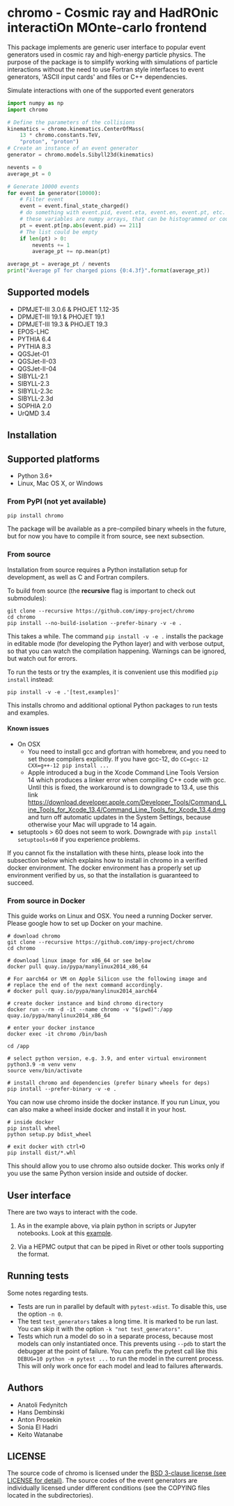 # chromo - Cosmic ray and HadROnic interactiOn MOnte-carlo frontend

This package implements are generic user interface to popular event generators used in cosmic ray and high-energy particle physics. The purpose of the package is to simplify working with simulations of particle interactions without the need to use Fortran style interfaces to event generators, 'ASCII input cards' and files or C++ dependencies.  

Simulate interactions with one of the supported event generators 

```python
import numpy as np
import chromo

# Define the parameters of the collisions
kinematics = chromo.kinematics.CenterOfMass(
    13 * chromo.constants.TeV,
    "proton", "proton")
# Create an instance of an event generator
generator = chromo.models.Sibyll23d(kinematics)

nevents = 0
average_pt = 0

# Generate 10000 events
for event in generator(10000):
    # Filter event
    event = event.final_state_charged()
    # do something with event.pid, event.eta, event.en, event.pt, etc.
    # these variables are numpy arrays, that can be histogrammed or counted like
    pt = event.pt[np.abs(event.pid) == 211]
    # The list could be empty
    if len(pt) > 0:
        nevents += 1
        average_pt += np.mean(pt)

average_pt = average_pt / nevents
print("Average pT for charged pions {0:4.3f}".format(average_pt))
```

## Supported models

- DPMJET-III 3.0.6 & PHOJET 1.12-35
- DPMJET-III 19.1 & PHOJET 19.1
- DPMJET-III 19.3 & PHOJET 19.3
- EPOS-LHC
- PYTHIA 6.4
- PYTHIA 8.3
- QGSJet-01
- QGSJet-II-03
- QGSJet-II-04
- SIBYLL-2.1
- SIBYLL-2.3
- SIBYLL-2.3c
- SIBYLL-2.3d
- SOPHIA 2.0
- UrQMD 3.4

## Installation

## Supported platforms

- Python 3.6+
- Linux, Mac OS X, or Windows

### From PyPI (not yet available)

    pip install chromo

The package will be available as a pre-compiled binary wheels in the future, but for now you have to compile it from source, see next subsection.

### From source

Installation from source requires a Python installation setup for development, as well as C and Fortran compilers.

To build from source (the **recursive** flag is important to check out submodules):

    git clone --recursive https://github.com/impy-project/chromo
    cd chromo
    pip install --no-build-isolation --prefer-binary -v -e .

This takes a while. The command `pip install -v -e .` installs the package in editable mode (for developing the Python layer) and with verbose output, so that you can watch the compilation happening. Warnings can be ignored, but watch out for errors.

To run the tests or try the examples, it is convenient use this modified `pip install` instead:

    pip install -v -e .'[test,examples]'

This installs chromo and additional optional Python packages to run tests and examples.

#### Known issues

- On OSX
    - You need to install gcc and gfortran with homebrew, and you need to set those compilers explicitly. If you have gcc-12, do `CC=gcc-12 CXX=g++-12 pip install ...`
    - Apple introduced a bug in the Xcode Command Line Tools Version 14 which produces a linker error when compiling C++ code with gcc. Until this is fixed, the workaround is to downgrade to 13.4, use this link https://download.developer.apple.com/Developer_Tools/Command_Line_Tools_for_Xcode_13.4/Command_Line_Tools_for_Xcode_13.4.dmg and turn off automatic updates in the System Settings, because otherwise your Mac will upgrade to 14 again.
- setuptools > 60 does not seem to work. Downgrade with `pip install setuptools<60` if you experience problems.

If you cannot fix the installation with these hints, please look into the subsection below which explains how to install in chromo in a verified docker environment. The docker environment has a properly set up environment verified by us, so that the installation is guaranteed to succeed.

### From source in Docker

This guide works on Linux and OSX. You need a running Docker server. Please google how to set up Docker on your machine.

    # download chromo
    git clone --recursive https://github.com/impy-project/chromo
    cd chromo

    # download linux image for x86_64 or see below
    docker pull quay.io/pypa/manylinux2014_x86_64
 
    # For aarch64 or VM on Apple Silicon use the following image and
    # replace the end of the next command accordingly.
    # docker pull quay.io/pypa/manylinux2014_aarch64
    
    # create docker instance and bind chromo directory
    docker run --rm -d -it --name chromo -v "$(pwd)":/app quay.io/pypa/manylinux2014_x86_64

    # enter your docker instance
    docker exec -it chromo /bin/bash

    cd /app

    # select python version, e.g. 3.9, and enter virtual environment
    python3.9 -m venv venv
    source venv/bin/activate

    # install chromo and dependencies (prefer binary wheels for deps)
    pip install --prefer-binary -v -e .

You can now use chromo inside the docker instance. If you run Linux, you can also make a wheel inside
docker and install it in your host.

    # inside docker
    pip install wheel
    python setup.py bdist_wheel

    # exit docker with ctrl+D
    pip install dist/*.whl

This should allow you to use chromo also outside docker. This works only if you use the same Python version inside and outside of docker.

## User interface

There are two ways to interact with the code.

1. As in the example above, via plain python in scripts or Jupyter notebooks. Look at this [example](examples/compare_models.ipynb).

2. Via a HEPMC output that can be piped in Rivet or other tools supporting the format.

## Running tests

Some notes regarding tests.

- Tests are run in parallel by default with `pytest-xdist`. To disable this, use the option `-n 0`.
- The test `test_generators` takes a long time. It is marked to be run last. You can skip it with the option `-k "not test_generators"`.
- Tests which run a model do so in a separate process, because most models can only instantiated once. This prevents using `--pdb` to start the debugger at the point of failure. You can prefix the pytest call like this `DEBUG=10 python -m pytest ...` to run the model in the current process. This will only work once for each model and lead to failures afterwards.

## Authors

- Anatoli Fedynitch
- Hans Dembinski
- Anton Prosekin
- Sonia El Hadri
- Keito Watanabe

## LICENSE

The source code of chromo is licensed under the [BSD 3-clause license (see LICENSE for detail)](LICENSE). The source codes of the event generators are individually licensed under different conditions (see the COPYING files located in the subdirectories).
